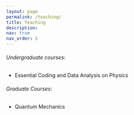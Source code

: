 ```yaml
---
layout: page
permalink: /teaching/
title: Teaching
description:
nav: true
nav_order: 5
---
```


###### Undergraduate courses:
* Essential Coding and Data Analysis on Physics

###### Graduate Courses:
* Quantum Mechanics
